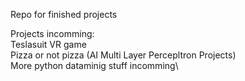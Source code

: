 Repo for finished projects

Projects incomming:\
Teslasuit VR game\
Pizza or not pizza (AI Multi Layer Percepltron Projects)\
More python dataminig stuff incomming\
